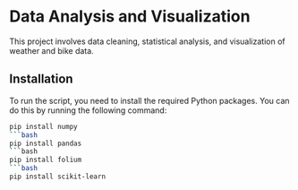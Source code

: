# Data Analysis and Visualization

This project involves data cleaning, statistical analysis, and visualization of weather and bike data.

## Installation

To run the script, you need to install the required Python packages. You can do this by running the following command:

```bash
pip install numpy
```bash
pip install pandas
```bash
pip install folium
```bash
pip install scikit-learn
